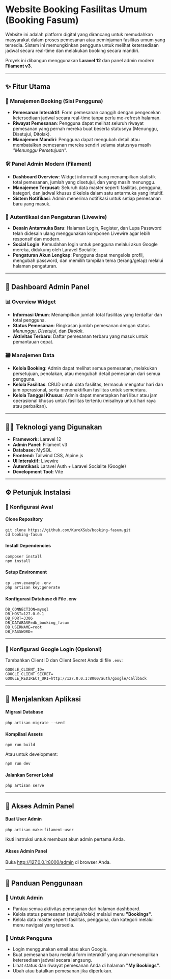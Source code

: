 <!DOCTYPE html>
<html lang="id">
<head>
  <meta charset="UTF-8" />
  <meta name="viewport" content="width=device-width, initial-scale=1.0"/>
</head>
<body>
  <h1>Website Booking Fasilitas Umum (Booking Fasum)</h1>
  <p>Website ini adalah platform digital yang dirancang untuk memudahkan masyarakat dalam proses pemesanan atau peminjaman fasilitas umum yang tersedia. Sistem ini memungkinkan pengguna untuk melihat ketersediaan jadwal secara real-time dan melakukan booking secara mandiri.</p>
  <p>Proyek ini dibangun menggunakan <strong>Laravel 12</strong> dan panel admin modern <strong>Filament v3</strong>.</p>

  <hr/>

  <h2>✨ Fitur Utama</h2>

  <h3>📌 Manajemen Booking (Sisi Pengguna)</h3>
  <ul>
    <li><strong>Pemesanan Interaktif</strong>: Form pemesanan canggih dengan pengecekan ketersediaan jadwal secara real-time tanpa perlu me-refresh halaman.</li>
    <li><strong>Riwayat Pemesanan</strong>: Pengguna dapat melihat seluruh riwayat pemesanan yang pernah mereka buat beserta statusnya (Menunggu, Disetujui, Ditolak).</li>
    <li><strong>Manajemen Mandiri</strong>: Pengguna dapat mengubah detail atau membatalkan pemesanan mereka sendiri selama statusnya masih <em>"Menunggu Persetujuan"</em>.</li>
  </ul>

  <h3>🛠️ Panel Admin Modern (Filament)</h3>
  <ul>
    <li><strong>Dashboard Overview</strong>: Widget informatif yang menampilkan statistik total pemesanan, jumlah yang disetujui, dan yang masih menunggu.</li>
    <li><strong>Manajemen Terpusat</strong>: Seluruh data master seperti fasilitas, pengguna, kategori, dan jadwal khusus dikelola dalam satu antarmuka yang intuitif.</li>
    <li><strong>Sistem Notifikasi</strong>: Admin menerima notifikasi untuk setiap pemesanan baru yang masuk.</li>
  </ul>

  <h3>🔐 Autentikasi dan Pengaturan (Livewire)</h3>
  <ul>
    <li><strong>Desain Antarmuka Baru</strong>: Halaman Login, Register, dan Lupa Password telah didesain ulang menggunakan komponen Livewire agar lebih responsif dan modern.</li>
    <li><strong>Social Login</strong>: Kemudahan login untuk pengguna melalui akun Google mereka, didukung oleh Laravel Socialite.</li>
    <li><strong>Pengaturan Akun Lengkap</strong>: Pengguna dapat mengelola profil, mengubah password, dan memilih tampilan tema (terang/gelap) melalui halaman pengaturan.</li>
  </ul>

  <hr/>

  <h2>🧾 Dashboard Admin Panel</h2>

  <h3>📊 Overview Widget</h3>
  <ul>
    <li><strong>Informasi Umum</strong>: Menampilkan jumlah total fasilitas yang terdaftar dan total pengguna.</li>
    <li><strong>Status Pemesanan</strong>: Ringkasan jumlah pemesanan dengan status <em>Menunggu</em>, <em>Disetujui</em>, dan <em>Ditolak</em>.</li>
    <li><strong>Aktivitas Terbaru</strong>: Daftar pemesanan terbaru yang masuk untuk pemantauan cepat.</li>
  </ul>

  <h3>🗃️ Manajemen Data</h3>
  <ul>
    <li><strong>Kelola Booking</strong>: Admin dapat melihat semua pemesanan, melakukan persetujuan, penolakan, atau mengubah detail pemesanan dari semua pengguna.</li>
    <li><strong>Kelola Fasilitas</strong>: CRUD untuk data fasilitas, termasuk mengatur hari dan jam operasional, serta menonaktifkan fasilitas untuk sementara.</li>
    <li><strong>Kelola Tanggal Khusus</strong>: Admin dapat menetapkan hari libur atau jam operasional khusus untuk fasilitas tertentu (misalnya untuk hari raya atau perbaikan).</li>
  </ul>

  <hr/>

  <h2>🧑‍💻 Teknologi yang Digunakan</h2>
  <ul>
    <li><strong>Framework:</strong> Laravel 12</li>
    <li><strong>Admin Panel:</strong> Filament v3</li>
    <li><strong>Database:</strong> MySQL</li>
    <li><strong>Frontend:</strong> Tailwind CSS, Alpine.js</li>
    <li><strong>UI Interaktif:</strong> Livewire</li>
    <li><strong>Autentikasi:</strong> Laravel Auth + Laravel Socialite (Google)</li>
    <li><strong>Development Tool:</strong> Vite</li>
  </ul>

  <hr/>

  <h2>⚙️ Petunjuk Instalasi</h2>

  <h3>🔧 Konfigurasi Awal</h3>

  <h4>Clone Repository</h4>
  <pre><code>git clone https://github.com/KuroXSub/booking-fasum.git
cd booking-fasum
</code></pre>

  <h4>Install Dependencies</h4>
  <pre><code>composer install
npm install
</code></pre>

  <h4>Setup Environment</h4>
  <pre><code>cp .env.example .env
php artisan key:generate
</code></pre>

  <h4>Konfigurasi Database di File .env</h4>
  <pre><code>DB_CONNECTION=mysql
DB_HOST=127.0.0.1
DB_PORT=3306
DB_DATABASE=db_booking_fasum
DB_USERNAME=root
DB_PASSWORD=
</code></pre>

  <hr/>

  <h3>🔑 Konfigurasi Google Login (Opsional)</h3>
  <p>Tambahkan Client ID dan Client Secret Anda di file <code>.env</code>:</p>
  <pre><code>GOOGLE_CLIENT_ID=
GOOGLE_CLIENT_SECRET=
GOOGLE_REDIRECT_URI=http://127.0.0.1:8000/auth/google/callback
</code></pre>

  <hr/>

  <h2>🚀 Menjalankan Aplikasi</h2>

  <h4>Migrasi Database</h4>
  <pre><code>php artisan migrate --seed
</code></pre>

  <h4>Kompilasi Assets</h4>
  <pre><code>npm run build
</code></pre>
  <p>Atau untuk development:</p>
  <pre><code>npm run dev
</code></pre>

  <h4>Jalankan Server Lokal</h4>
  <pre><code>php artisan serve
</code></pre>

  <hr/>

  <h2>🔐 Akses Admin Panel</h2>

  <h4>Buat User Admin</h4>
  <pre><code>php artisan make:filament-user
</code></pre>
  <p>Ikuti instruksi untuk membuat akun admin pertama Anda.</p>

  <h4>Akses Admin Panel</h4>
  <p>Buka <a href="http://127.0.0.1:8000/admin">http://127.0.0.1:8000/admin</a> di browser Anda.</p>

  <hr/>

  <h2>📘 Panduan Penggunaan</h2>

  <h3>👤 Untuk Admin</h3>
  <ul>
    <li>Pantau semua aktivitas pemesanan dari halaman dashboard.</li>
    <li>Kelola status pemesanan (setujui/tolak) melalui menu <strong>"Bookings"</strong>.</li>
    <li>Kelola data master seperti fasilitas, pengguna, dan kategori melalui menu navigasi yang tersedia.</li>
  </ul>

  <h3>🙋 Untuk Pengguna</h3>
  <ul>
    <li>Login menggunakan email atau akun Google.</li>
    <li>Buat pemesanan baru melalui form interaktif yang akan menampilkan ketersediaan jadwal secara langsung.</li>
    <li>Lihat status dan riwayat pemesanan Anda di halaman <strong>"My Bookings"</strong>.</li>
    <li>Ubah atau batalkan pemesanan jika diperlukan.</li>
  </ul>
</body>
</html>
